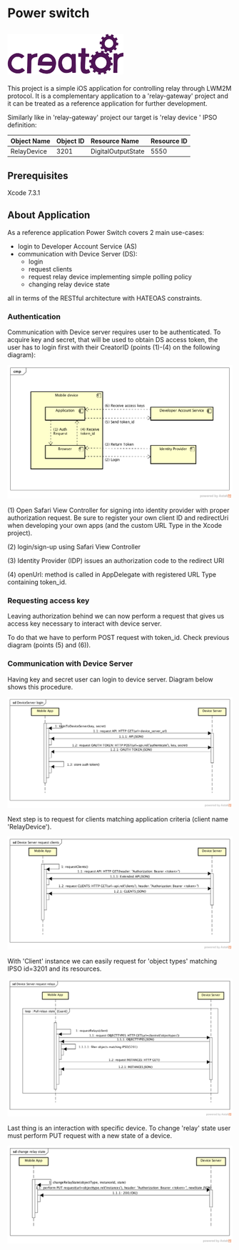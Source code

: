 # Power switch
![](docs/creator_logo.png)
---
This project is a simple iOS application for controlling relay
through LWM2M protocol.
It is a complementary application to a 'relay-gateway' project
and it can be treated as a reference application for further development.

Similarly like in 'relay-gateway' project our target is 'relay device ' IPSO definition:

| Object Name       | Object ID      | Resource Name       | Resource ID |
| :----             | :--------------| :-------------------| :-----------|
| RelayDevice       | 3201           | DigitalOutputState  | 5550        |

## Prerequisites

Xcode 7.3.1

## About Application

As a reference application Power Switch covers 2 main use-cases:

* login to Developer Account Service (AS)
* communication with Device Server (DS):
    + login
    + request clients
    + request relay device implementing simple polling policy
    + changing relay device state

all in terms of the RESTful architecture with HATEOAS constraints.

### Authentication

Communication with Device server requires user to be authenticated.
To acquire key and secret, that will be used to obtain DS access token, the user has to login first with their CreatorID (points (1)-(4) on the following diagram):

![Logging to Account Service Diagram](docs/dev_account_service_login_diag.png)

(1) Open Safari View Controller for signing into identity provider with proper authorization request. Be sure to register your own client ID and redirectUri when developing your own apps (and the custom URL Type in the Xcode project).

(2) login/sign-up using Safari View Controller

(3) Identity Provider (IDP) issues an authorization code to the redirect URI

(4) openUrl: method is called in AppDelegate with registered URL Type containing token_id.

### Requesting access key

Leaving authorization behind we can now perform a request that gives us access key necessary to interact with device server.

To do that we have to perform POST request with token_id. Check previous diagram (points (5) and (6)).

### Communication with Device Server

Having key and secret user can login to device server. Diagram below shows this procedure.

![Device Server Login Sequence Diagram](docs/device_server_login_diag.png)

Next step is to request for clients matching application criteria (client name 'RelayDevice').

![Request Clients Sequence Diagram](docs/request_clients_diag.png)

With 'Client' instance we can easily request for 'object types' matching IPSO id=3201 and
its resources.

![Request Relays Sequence Diagram](docs/request_relays_diag.png)

Last thing is an interaction with specific device. To change 'relay' state user must perform PUT request
with a new state of a device.

![Change State Sequence Diagram](docs/change_relay_state_diag.png)
